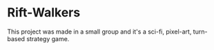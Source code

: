 # Rift-Walkers
This project was made in a small group and it's a sci-fi, pixel-art, turn-based strategy game.
